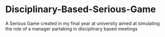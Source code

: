# Disciplinary-Based-Serious-Game
A Serious Game created in my final year at university aimed at simulating the role of a manager partaking in disciplinary based meetings
